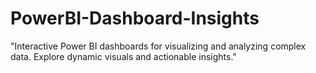 # PowerBI-Dashboard-Insights
"Interactive Power BI dashboards for visualizing and analyzing complex data. Explore dynamic visuals and actionable insights."
